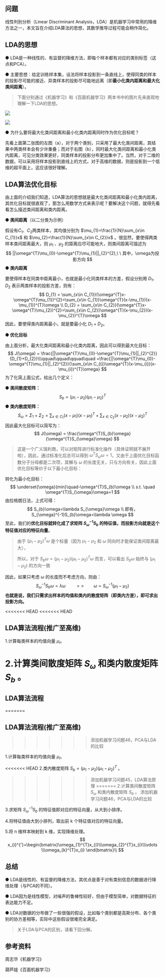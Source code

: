 ## 问题

线性判别分析（Linear Discriminant Analysis，LDA）是机器学习中常用的降维方法之一，本文旨在介绍LDA算法的思想，其数学推导过程可能会稍作简化。

## LDA的思想

● LDA是一种线性的、有监督的降维方法，即每个样本都有对应的类别标签（这点和PCA）。

● 主要思想：给定训练样本集，设法将样本投影到一条直线上，使得同类的样本的投影尽可能的接近、异类样本的投影尽可能地远离（即**最小化类内距离和最大化类间距离**）。

> 下面分别通过《机器学习》和《百面机器学习》两本书中的图片先来直观地理解一下LDA的思想。

![](https://i.loli.net/2020/06/04/qOzCRLJ7d5Erx2F.png)

![](https://i.loli.net/2020/06/04/uETl7im9gFfwxnY.png)

● 为什么要将最大化类间距离和最小化类内距离同时作为优化目标呢？

先看上面第二张图的左图（a），对于两个类别，只采用了最大化类间距离，其结果中两类样本会有少许重叠；而对于右图（b），同时最大化类间距离和最小化类内距离，可见分类效果更好，同类样本的投影分布更加集中了。当然，对于二维的数据，可以采用将样本投影到直线上的方式，对于高维的数据，则是投影到一个低维的超平面上，这应该很好理解。



## LDA算法优化目标

由上面的介绍我们知道，LDA算法的思想就是最大化类间距离和最小化类内距离，其优化目标就很直观了，那怎么用数学方式来表示呢？要解决这个问题，就得先看看怎么描述类间距离和类内距离。

**● 类间距离**（以二分类为示例）

假设有$C_{1}$、$C_{2}$两类样本，其均值分别为 $\mu_{1}=\frac{1}{N}\sum_{x\in C_{1}}x$ 和  $\mu_{2}=\frac{1}{N}\sum_{x\in C_{2}}x$ 。很显然，要使得两类样本类间距离最大，则 $\mu_{1}$ 、$\mu_{2}$ 的距离应尽可能地大，则类间距离可描述为
$$
||\omega^{T}\mu_{0}-\omega^{T}\mu_{1}||_{2}^{2},\ \ 其中，\omega为投影方向
$$
**● 类内距离** 

要使得样本在同类中距离最小，也就是最小化同类样本的方差，假设分别用 $D_{1}$、 $D_{2}$ 表示两类样本的投影方差，则有：
$$
D_{1} = \sum_{x\in C_{1}}(\omega^{T}x-\omega^{T}\mu_{1})^{2}=\sum_{x\in C_{1}}\omega^{T}(x-\mu_{1})(x-\mu_{1})^{T}\omega \\
D_{2} = \sum_{x\in C_{2}}(\omega^{T}x-\omega^{T}\mu_{2})^{2}=\sum_{x\in C_{2}}\omega^{T}(x-\mu_{2})(x-\mu_{2})^{T}\omega
$$
因此，要使得类内距离最小，就是要最小化 $D_{1}+D_{2}$。

**● 优化目标** 

由上面分析，最大化类间距离和最小化类内距离，因此可以得到最大化目标：
$$
J(\omega) = \frac{||\omega^{T}\mu_{0}-\omega^{T}\mu_{1}||_{2}^{2}}{D_{1}+D_{2}}\\\qquad\qquad\qquad\quad
=\frac{||\omega^{T}\mu_{0}-\omega^{T}\mu_{1}||_{2}^{2}}{\sum_{x\in C_{i}}\omega^{T}(x-\mu_{i})(x-\mu_{i})^{T}\omega}
$$
为了化简上面公式，给出几个定义：

**● 类间散度矩阵：** 
$$
S_{b}=(\mu_{1}-\mu_{2})(\mu_{1}-\mu_{2})^{T}
$$
**● 类内散度矩阵：** 
$$
S_{\omega}=\Sigma_{1}+\Sigma_{2}=\sum_{x\in C_{1}}(x-\mu_{1})(x-\mu_{1})^{T}+\sum_{x\in C_{2}}(x-\mu_{2})(x-\mu_{2})^{T}
$$
因此最大化目标可以简写为：
$$
J(\omega) = \frac{\omega^{T}S_{b}\omega}{\omega^{T}S_{\omega}\omega}
$$

> 这是一个广义瑞利商，可以对矩阵进行标准化操作（具体证明就不展开啦），因此，通过标准化后总可以得到 $\omega^{T}S_{\omega}\omega=1$，又由于上面优化目标函数分子分母都是二次项，其解与 $\omega$ 的长度无关，只与方向有关，因此上面优化目标等价于以下最小化目标：

转化为最小化目标：
$$
\underset{\omega}{min}\quad-\omega^{T}S_{b}\omega \\
s.t. \quad \omega^{T}S_{\omega}\omega=1
$$
由拉格朗日法，上式可得：
$$
S_{b}\omega=\lambda S_{\omega}\omega \\
即有，S_{\omega}^{-1}S_{b}\omega=\lambda \omega
$$
至此，我们的**优化目标就转化成了求矩阵 $S_{\omega}^{-1}S_{b}$ 的特征值，而投影方向就是这个特征值对应的特征向量**。

> 由于 $(\mu_{1}-\mu_{2})^{T}\omega$ 是个标量（因为 $\mu_{1}-\mu_{2}$ 和  $\omega$ 同向时才能保证类间距离最大），
>
> 所以，对于 $S_{b}\omega=(\mu_{1}-\mu_{2})(\mu_{1}-\mu_{2})^{T}\omega$ 而言，可以看出 $S_{b}\omega$ 始终与 $(\mu_{1}-\mu_{2})$ 的方向一致

因此，如果只考虑 $\omega$ 的长度而不考虑方向，则由：
$$
S_{\omega}^{-1}S_{b}\omega=\lambda \omega \qquad => \qquad  \omega=S_{\omega}^{-1}(\mu_{1}-\mu_{2})
$$
**也就是说，我们只需求出样本的均值和类内的散度矩阵（即类内方差），即可求出投影方向。**



<<<<<<< HEAD
<<<<<<< HEAD
## LDA算法流程(推广至高维)

1.计算每类样本的均值向量 $\mu_{i}$。

2.计算类间散度矩阵  $S_{\omega}$ 和类内散度矩阵 $S_{b}$ 。
=======
## LDA算法流程
=======
## LDA算法流程(推广至高维)
>>>>>>> 添加机器学习问题46，PCA与LDA的比较

1.计算每类样本的均值向量 $\mu_{i}$。

<<<<<<< HEAD
2.类内散度矩阵 $S_{b}=(\mu_{1}-\mu_{2})(\mu_{1}-\mu_{2})^{T}$ 。
>>>>>>> 添加机器学习问题45，LDA算法原理
=======
2.计算类间散度矩阵  $S_{\omega}$ 和类内散度矩阵 $S_{b}$ 。
>>>>>>> 添加机器学习问题46，PCA与LDA的比较

3.求矩阵 $S_{\omega}^{-1}S_{b}$ 的特征值即对应的特征向量，从大到小排序。

4.将特征值由大到小排列，取出前 k 个特征值对应的特征向量。

5.将 n 维样本映射到 k 维，实现降维处理。
$$
x_{i}^{'}=\begin{bmatrix}\omega_{1}^{T}x_{i}\\\omega_{2}^{T}x_{i}\\\vdots \\\omega_{k}^{T}x_{i} \end{bmatrix}\\
$$

## 总结

● LDA是线性的、有监督的降维方法，其优点是善于对有类别信息的数据进行降维处理（与PCA的不同）。

● LDA因为是线性模型，对噪声的鲁棒性较好，但由于模型简单，对数据特征的表达能力不足。

● LDA对数据的分布做了一些很强的假设，比如每个类别都是高斯分布、各个类别的协方差相等，实际中这些假设很难完全满足。

> 关于LDA与PCA的区别，请看下回分解。



## 参考资料

周志华《机器学习》

葫芦娃《百面机器学习》